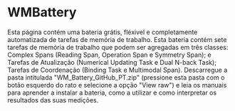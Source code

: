 # WMBattery
Esta página contém uma bateria grátis, fléxivel e completamente automatizada de tarefas de memória de trabalho.
Esta bateria contém sete tarefas de memória de trabalho que podem ser agregadas em três classes: Complex Spans (Reading Span, Operation Span e Symmetry Span); e Tarefas de Atualização (Numerical Updating Task e Dual N-back Task); Tarefas de Coordenação (Binding Task e Multimodal Span).
Descarregue a pasta intitulada "WM_Battery_GitHub_PT.zip" (pressione esta pasta com o botão esquerdo do rato e selecione a opção "View raw") e leia os manuais para aprender a instalar a bateria, como a utilizar e como interpretar os resultados das suas medições. 
